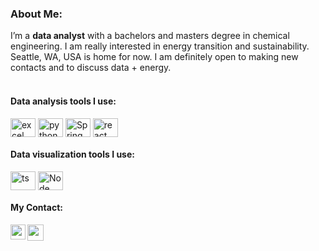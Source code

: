 ### About Me:
I’m a **data analyst** with a bachelors and masters degree in chemical engineering. I am really interested in energy transition and sustainability. Seattle, WA, USA is home for now. I am definitely open to making new contacts and to discuss data + energy.</br>
<br/>



#### Data analysis tools I use:
<div style="display: inline_block">
  <img align="center" alt="excel" height="30" width="40" src="https://img.icons8.com/color/344/ms-excel.png">
  <img align="center" alt="python" height="30" width="40" src="https://img.icons8.com/color/72/python--v2.gif">
  <img align="center" alt="Spring" height="30" width="40" src="https://img.icons8.com/officel/344/registered-trademark.png">
  <img align="center" alt="react" height="30" width="40" src="https://img.icons8.com/external-flaticons-lineal-color-flat-icons/344/external-sql-mobile-app-development-flaticons-lineal-color-flat-icons.png"> </br>
  
 #### Data visualization tools I use:
<div style="display: inline_block">
  <img align="center" alt="ts" height="30" width="40" src="https://img.icons8.com/color/72/power-bi.png">
  <img align="center" alt="Node" height="30" width="40" src="https://img.icons8.com/color/344/tableau-software.png">
  
 #### My Contact: 
  <a href="https://www.linkedin.com/in/abdulabdurrahman/">
  <img align="left" width="24px" src="https://cdn.jsdelivr.net/npm/simple-icons@v3/icons/linkedin.svg"  />
</a>
<a href="mailto:abdurrahman.abdul@gmail.com">
  <img align="left" width="26px" src="https://cdn.jsdelivr.net/npm/simple-icons@v3/icons/gmail.svg" />
</a>

<br/>
                                                            
</div>

